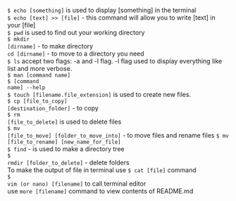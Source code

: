 <code>$ echo [something]</code> is used to display [something] in the terminal <br>
<code>$ echo [text] >> [file]</code> - this command will allow you to write [text] in your [file]
<br>
<code>$ pwd</code> is used to find out your working directory<br>
<code>$ mkdir [dirname]</code> - to make directory
<br>
<code>cd [dirname]</code> - to move to a directory you need
<br>
<code>$ ls</code> accept two flags: -a and -l flag. -l flag used to display everything like list and more verbose. 
<br>
<code>$ man [command name]</code>
<br>
<code>$ [command name] --help</code>
<br>
<code>$ touch [filename.file_extension]</code> is used to create new files.
<br>
<code>$ cp [file_to_copy] [destination_folder]</code> - to copy
<br>
<code>$ rm [file_to_delete]</code> is used to delete files
<br>
<code>$ mv [file_to_move] [folder_to_move_into]</code> - to move files and rename files <code>$ mv [file_to_rename] [new_name_for_file]</code>
<br>
<code>$ find</code> - is used to make a directory tree
<br>
<code>$ rmdir [folder_to_delete]</code> - delete folders
<br>
To make the output of file in terminal use <code>$ cat [file]</code> command<br>
<code>$ vim (or nano) [filename]</code> to call terminal editor<br>
use <code>more [filename]</code> command to view contents of README.md
